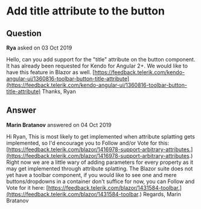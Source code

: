 # Add title attribute to the button

## Question

**Rya** asked on 03 Oct 2019

Hello, can you add support for the "title" attribute on the button component. It has already been requested for Kendo for Angular 2+. We would like to have this feature in Blazor as well. [https://feedback.telerik.com/kendo-angular-ui/1360816-toolbar-button-title-attribute](https://feedback.telerik.com/kendo-angular-ui/1360816-toolbar-button-title-attribute) Thanks, Ryan

## Answer

**Marin Bratanov** answered on 04 Oct 2019

Hi Ryan, This is most likely to get implemented when attribute splatting gets implemented, so I'd encourage you to Follow and/or Vote for this: [https://feedback.telerik.com/blazor/1416978-support-arbitrary-attributes.](https://feedback.telerik.com/blazor/1416978-support-arbitrary-attributes.) Right now we are a little wary of adding parameters for every property as it may get implemented through attribute splatting. The Blazor suite does not yet have a toolbar component, if you would like to see one and mere buttons/dropdowns in a container don't suffice for now, you can Follow and Vote for it here: [https://feedback.telerik.com/blazor/1431584-toolbar.](https://feedback.telerik.com/blazor/1431584-toolbar.) Regards, Marin Bratanov
